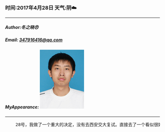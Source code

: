 ### 时间:2017年4月28日 天气:阴:cloud:
-----
#####   Author:冬之晓:angry:
#####   Email: 347916416@qq.com
#####   MyAppearance: ![MyAppearance](../MyPicture.JPG "我的头像")
----------

<pre>
    28号，我做了一个重大的决定，没有去西安交大复试。直接去了一个看似很好地单位面试，结果被告知一周六天班。然后我就没了兴趣，同时做题目时发现好多都不会做，然后中间还接到一个电话，可以去中科院信工所复试，然后我就直接跑过去了，结果因为我的自大，没有把握住机会，最后还是没有复试上，感觉自己真的很失落。晚上妈妈也训了我一顿！
</pre>